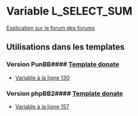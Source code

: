 # Variable L_SELECT_SUM
[Explication sur le forum des forums](http://forum.forumactif.com/t294113-listing-des-variables#L_SELECT_SUM)
## Utilisations dans les templates
### Version PunBB#### [Template donate](punbb/donate.md)
* [Variable à la ligne 130](../punbb/donate.tpl#L130)
### Version phpBB2#### [Template donate](subsilver/donate.md)
* [Variable à la ligne 157](../subsilver/donate.tpl#L157)